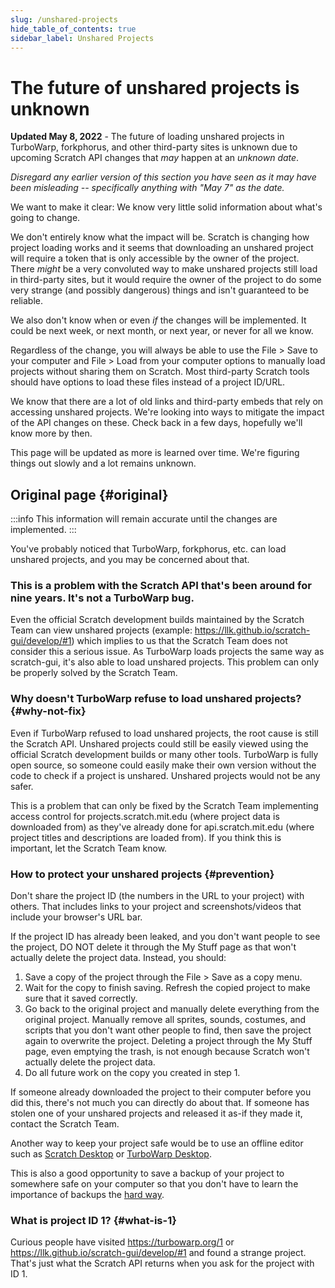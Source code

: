 ```yaml
---
slug: /unshared-projects
hide_table_of_contents: true
sidebar_label: Unshared Projects
---
```


# The future of unshared projects is unknown

<!-- 
  I won't link these in the public website because there will be way too much spam if we do that, but here are relevant links:
  https://github.com/LLK/scratch-gui/pull/8269
  https://github.com/LLK/scratch-www/pull/6773
-->

**Updated May 8, 2022** - The future of loading unshared projects in TurboWarp, forkphorus, and other third-party sites is unknown due to upcoming Scratch API changes that *may* happen at an *unknown date*.

*Disregard any earlier version of this section you have seen as it may have been misleading -- specifically anything with "May 7" as the date.*

We want to make it clear: We know very little solid information about what's going to change.

We don't entirely know what the impact will be. Scratch is changing how project loading works and it seems that downloading an unshared project will require a token that is only accessible by the owner of the project. There *might* be a very convoluted way to make unshared projects still load in third-party sites, but it would require the owner of the project to do some very strange (and possibly dangerous) things and isn't guaranteed to be reliable.

We also don't know when or even *if* the changes will be implemented. It could be next week, or next month, or next year, or never for all we know.

Regardless of the change, you will always be able to use the File > Save to your computer and File > Load from your computer options to manually load projects without sharing them on Scratch. Most third-party Scratch tools should have options to load these files instead of a project ID/URL.

We know that there are a lot of old links and third-party embeds that rely on accessing unshared projects. We're looking into ways to mitigate the impact of the API changes on these. Check back in a few days, hopefully we'll know more by then.

<!-- The developers of TurboWarp and forkphorus want to make it clear the viewing unshared projects with these sites was always just a side-effect of how the Scratch API worked and not the intended primary use. -->

<!-- Depending on how the change is implemented, it's possible that third-party sites may temporarily be unable to load *any* projects for a short duration until some code is updated to accommodate the changes. -->

This page will be updated as more is learned over time. We're figuring things out slowly and a lot remains unknown.

## Original page {#original}

:::info
This information will remain accurate until the changes are implemented.
:::

You've probably noticed that TurboWarp, forkphorus, etc. can load unshared projects, and you may be concerned about that.

<!-- Reference for "nine years" is https://github.com/scratchblocks/scratchblocks/issues/1 -->
<h3>This is a problem with the Scratch API that's been around for nine years. It's not a TurboWarp bug.</h3>

Even the official Scratch development builds maintained by the Scratch Team can view unshared projects (example: https://llk.github.io/scratch-gui/develop/#1) which implies to us that the Scratch Team does not consider this a serious issue. As TurboWarp loads projects the same way as scratch-gui, it's also able to load unshared projects. This problem can only be properly solved by the Scratch Team.

### Why doesn't TurboWarp refuse to load unshared projects? {#why-not-fix}

Even if TurboWarp refused to load unshared projects, the root cause is still the Scratch API. Unshared projects could still be easily viewed using the official Scratch development builds or many other tools. TurboWarp is fully open source, so someone could easily make their own version without the code to check if a project is unshared. Unshared projects would not be any safer.

This is a problem that can only be fixed by the Scratch Team implementing access control for projects.scratch.mit.edu (where project data is downloaded from) as they've already done for api.scratch.mit.edu (where project titles and descriptions are loaded from). If you think this is important, let the Scratch Team know.

### How to protect your unshared projects {#prevention}

Don't share the project ID (the numbers in the URL to your project) with others. That includes links to your project and screenshots/videos that include your browser's URL bar.

If the project ID has already been leaked, and you don't want people to see the project, DO NOT delete it through the My Stuff page as that won't actually delete the project data. Instead, you should:

1. Save a copy of the project through the File > Save as a copy menu.
2. Wait for the copy to finish saving. Refresh the copied project to make sure that it saved correctly.
3. Go back to the original project and manually delete everything from the original project. Manually remove all sprites, sounds, costumes, and scripts that you don't want other people to find, then save the project again to overwrite the project. Deleting a project through the My Stuff page, even emptying the trash, is not enough because Scratch won't actually delete the project data.
4. Do all future work on the copy you created in step 1.

If someone already downloaded the project to their computer before you did this, there's not much you can directly do about that. If someone has stolen one of your unshared projects and released it as-if they made it, contact the Scratch Team.

Another way to keep your project safe would be to use an offline editor such as [Scratch Desktop](https://scratch.mit.edu/download) or [TurboWarp Desktop](https://desktop.turbowarp.org/).

This is also a good opportunity to save a backup of your project to somewhere safe on your computer so that you don't have to learn the importance of backups the [hard way](https://ocular.jeffalo.net/search?q=project%20disappeared&sort=relevance).

### What is project ID 1? {#what-is-1}

Curious people have visited https://turbowarp.org/1 or https://llk.github.io/scratch-gui/develop/#1 and found a strange project. That's just what the Scratch API returns when you ask for the project with ID 1.
